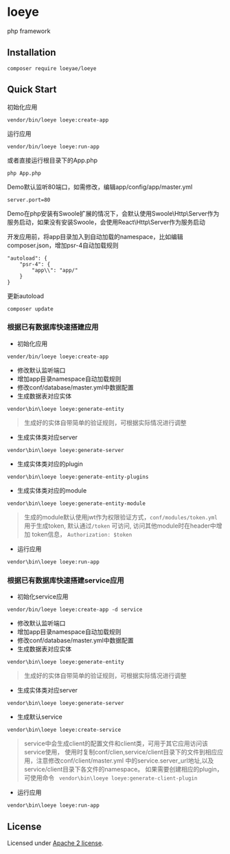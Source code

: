 # loeye
php framework


## Installation
```
composer require loeyae/loeye 
```

## Quick Start
初始化应用
```
vendor/bin/loeye loeye:create-app
```
运行应用
```
vendor/bin/loeye loeye:run-app
```
或者直接运行根目录下的App.php
```
php App.php
```
Demo默认监听80端口，如需修改，编辑app/config/app/master.yml
```
server.port=80
```
Demo在php安装有Swoole扩展的情况下，会默认使用Swoole\Http\Server作为服务启动，如果没有安装Swoole，会使用React\Http\Server作为服务启动

开发应用前，将app目录加入到自动加载的namespace，比如编辑composer.json，增加psr-4自动加载规则
```
"autoload": {
    "psr-4": {
        "app\\": "app/"
    }
}
```
更新autoload
```
composer update
```
### 根据已有数据库快速搭建应用
* 初始化应用
```shell script
vender/bin/loeye loeye:create-app
```
* 修改默认监听端口
* 增加app目录namespace自动加载规则
* 修改conf/database/master.yml中数据配置
* 生成数据表对应实体
```shell script
vendor\bin\loeye loeye:generate-entity
```
> 生成好的实体自带简单的验证规则，可根据实际情况进行调整
* 生成实体类对应server
```shell script
vendor\bin\loeye loeye:generate-server
```
* 生成实体类对应的plugin
```shell script
vendor\bin\loeye loeye:generate-entity-plugins
```
* 生成实体类对应的module
```shell script
vendor\bin\loeye loeye:generate-entity-module
```
> 生成的module默认使用jwt作为权限验证方式，``` conf/modules/token.yml ``` 
>用于生成token, 默认通过``` /token ``` 可访问, 访问其他module时在header中增加
> token信息， ``` Authorization: $token ```
* 运行应用
```
vendor\bin\loeye loeye:run-app
```

### 根据已有数据库快速搭建service应用
* 初始化service应用
```
vendor/bin/loeye loeye:create-app -d service
```
* 修改默认监听端口
* 增加app目录namespace自动加载规则
* 修改conf/database/master.yml中数据配置
* 生成数据表对应实体
```
vendor\bin\loeye loeye:generate-entity
```
> 生成好的实体自带简单的验证规则，可根据实际情况进行调整
* 生成实体类对应server
```
vendor\bin\loeye loeye:generate-server
```
* 生成默认service
```
vendor\bin\loeye loeye:create-service
```
> service中会生成client的配置文件和client类，可用于其它应用访问该service使用，
> 使用时复制conf/clien,service/client目录下的文件到相应应用，注意修改conf/client/master.yml
> 中的service.server_url地址,以及service/client目录下各文件的namespace。
> 如果需要创建相应的plugin，可使用命令 ```  vendor\bin\loeye loeye:generate-client-plugin ```

* 运行应用
```
vendor\bin\loeye loeye:run-app
```
## License
Licensed under <a href="http://www.apache.org/licenses/LICENSE-2.0.html">Apache 2 license</a>.